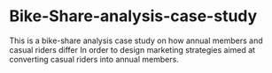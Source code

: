 # Bike-Share-analysis-case-study
This is a bike-share analysis case study on how annual members and casual riders differ In order to design marketing strategies aimed at converting casual riders into annual members.
